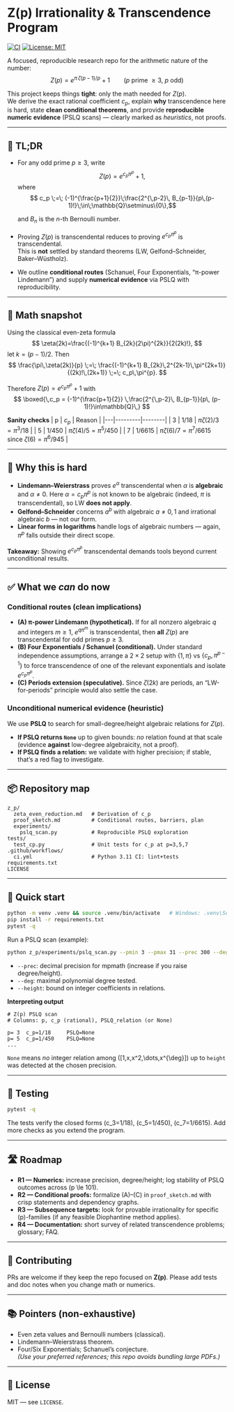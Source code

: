 # Z(p) Irrationality & Transcendence Program

[![CI](https://github.com/YOUR_GITHUB_USERNAME/zp-program/actions/workflows/ci.yml/badge.svg)](https://github.com/YOUR_GITHUB_USERNAME/zp-program/actions/workflows/ci.yml)
[![License: MIT](https://img.shields.io/badge/License-MIT-yellow.svg)](https://opensource.org/licenses/MIT)

 A focused, reproducible research repo for the arithmetic nature of the number:
 $$ Z(p)= e^{\pi\,\zeta(p-1)/p} + 1 \qquad (p \text{ prime }\ge 3,\ p \text{ odd})$$

This project keeps things **tight**: only the math needed for $Z(p)$.  
We derive the exact rational coefficient $c_p$, explain **why** transcendence here is hard,
state **clean conditional theorems**, and provide **reproducible numeric evidence** (PSLQ scans) — clearly marked as *heuristics*, not proofs.

---

## 🧭 TL;DR
- For any odd prime $p\ge 3$, write
  $$  Z(p) = e^{c_p\pi^p} + 1,$$
  where
  $$  c_p \;=\; (-1)^{\frac{p+1}{2}}\;\frac{2^{\,p-2}\, B_{p-1}}{p\,(p-1)!}\;\in\;\mathbb{Q}\setminus\{0\},$$

  and $B_{n}$ is the $n$-th Bernoulli number.
- Proving $Z(p)$ is transcendental reduces to proving $e^{c_p\pi^{p}}$ is transcendental.  
  This is **not** settled by standard theorems (LW, Gelfond–Schneider, Baker–Wüstholz).  
- We outline **conditional routes** (Schanuel, Four Exponentials, “π-power Lindemann”) and supply **numerical evidence** via PSLQ with reproducibility.

---

## 🧮 Math snapshot

Using the classical even-zeta formula
$$
\zeta(2k)=\frac{(-1)^{k+1} B_{2k}(2\pi)^{2k}}{2(2k)!},
$$
let $k=(p-1)/2$. Then
$$
\frac{\pi\,\zeta(2k)}{p} \;=\; \frac{(-1)^{k+1} B_{2k}\,2^{2k-1}\,\pi^{2k+1}}{(2k)!\,(2k+1)} \;=\; c_p\,\pi^{p}.
$$

Therefore $Z(p)=e^{c_p\pi^{p}}+1$ with
$$
\boxed{\,c_p = (-1)^{\frac{p+1}{2}} \,\frac{2^{\,p-2}\, B_{p-1}}{p\, (p-1)!}\in\mathbb{Q}\,}
$$

**Sanity checks**
| p | $c_p$ | Reason |
|---|---------|--------|
| 3 | $1/18$ | $\pi\zeta(2)/3 = \pi^3/18$ |
| 5 | $1/450$ | $\pi\zeta(4)/5 = \pi^5/450$ |
| 7 | $1/6615$ | $\pi\zeta(6)/7 = \pi^7/6615$ since $\zeta(6)=\pi^6/945$ |

---

## 🧱 Why this is hard
- **Lindemann–Weierstrass** proves $e^{\alpha}$ transcendental when $\alpha$ is **algebraic** and $\alpha\neq 0$. Here $\alpha=c_p\pi^p$ is not known to be algebraic (indeed, $\pi$ is transcendental), so LW **does not apply**.
- **Gelfond–Schneider** concerns $a^b$ with algebraic $a\neq 0,1$ and irrational algebraic $b$ — not our form.
- **Linear forms in logarithms** handle logs of algebraic numbers — again, $\pi^p$ falls outside their direct scope.

**Takeaway:** Showing $e^{c_p\pi^p}$ transcendental demands tools beyond current unconditional results.

---

## ✅ What we *can* do now

### Conditional routes (clean implications)
- **(A) π-power Lindemann (hypothetical).** If for all nonzero algebraic $q$ and integers $m\ge 1$, $e^{q\pi^{m}}$ is transcendental, then **all** $Z(p)$ are transcendental for odd primes $p\ge 3$.
- **(B) Four Exponentials / Schanuel (conditional).** Under standard independence assumptions, arrange a $2\times2$ setup with $\{1, \pi\}$ vs $\{c_p, \pi^{p-1}\}$ to force transcendence of one of the relevant exponentials and isolate $e^{c_p\pi^p}$.
- **(C) Periods extension (speculative).** Since $\zeta(2k)$ are periods, an “LW-for-periods” principle would also settle the case.

### Unconditional numerical evidence (heuristic)
We use **PSLQ** to search for small-degree/height algebraic relations for $Z(p)$.  
- **If PSLQ returns `None`** up to given bounds: *no* relation found at that scale (evidence **against** low-degree algebraicity, not a proof).  
- **If PSLQ finds a relation:** we validate with higher precision; if stable, that’s a red flag to investigate.

---

## 📦 Repository map

```
z_p/
  zeta_even_reduction.md   # Derivation of c_p
  proof_sketch.md          # Conditional routes, barriers, plan
  experiments/
    pslq_scan.py           # Reproducible PSLQ exploration
tests/
  test_cp.py               # Unit tests for c_p at p=3,5,7
.github/workflows/
  ci.yml                   # Python 3.11 CI: lint+tests
requirements.txt
LICENSE
```

---

## 🚀 Quick start

```bash
python -m venv .venv && source .venv/bin/activate   # Windows: .venv\Scripts\activate
pip install -r requirements.txt
pytest -q
```

Run a PSLQ scan (example):
```bash
python z_p/experiments/pslq_scan.py --pmin 3 --pmax 31 --prec 300 --deg 6 --height 2000
```
- `--prec`: decimal precision for mpmath (increase if you raise degree/height).
- `--deg`: maximal polynomial degree tested.
- `--height`: bound on integer coefficients in relations.

**Interpreting output**
```
# Z(p) PSLQ scan
# Columns: p, c_p (rational), PSLQ_relation (or None)

p= 3  c_p=1/18     PSLQ=None
p= 5  c_p=1/450    PSLQ=None
...
```
`None` means *no* integer relation among \([1,x,x^2,\dots,x^{\deg}]\) up to `height` was detected at the chosen precision.

---

## 🧪 Testing
```bash
pytest -q
```
The tests verify the closed forms \(c_3=1/18\), \(c_5=1/450\), \(c_7=1/6615\). Add more checks as you extend the program.

---

## 🛣️ Roadmap
- **R1 — Numerics:** increase precision, degree/height; log stability of PSLQ outcomes across \(p \le 101\).
- **R2 — Conditional proofs:** formalize (A)–(C) in `proof_sketch.md` with crisp statements and dependency graphs.
- **R3 — Subsequence targets:** look for provable irrationality for specific \(p\)-families (if any feasible Diophantine method applies).
- **R4 — Documentation:** short survey of related transcendence problems; glossary; FAQ.

---

## 🤝 Contributing
PRs are welcome if they keep the repo focused on **Z(p)**. Please add tests and doc notes when you change math or numerics.

---

## 📚 Pointers (non-exhaustive)
- Even zeta values and Bernoulli numbers (classical).  
- Lindemann–Weierstrass theorem.  
- Four/Six Exponentials; Schanuel’s conjecture.  
*(Use your preferred references; this repo avoids bundling large PDFs.)*

---

## 📝 License
MIT — see `LICENSE`.
